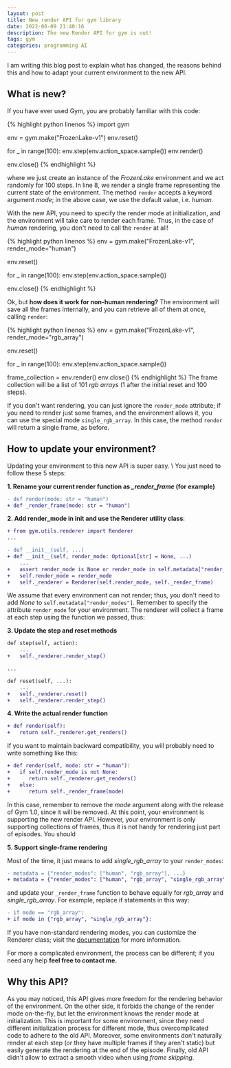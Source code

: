```yaml
---
layout: post
title: New render API for gym library
date: 2022-06-09 21:40:16
description: The new Render API for gym is out!
tags: gym
categories: programming AI
---
```


I am writing this blog post to explain what has changed, the reasons behind this and how to adapt your current environment to the new API.

## What is new?

If you have ever used Gym, you are probably familiar with this code:


{% highlight python linenos %}
import gym

env = gym.make("FrozenLake-v1")
env.reset()

for _ in range(100):
    env.step(env.action_space.sample())
    env.render()

env.close()
{% endhighlight %}

where we just create an instance of the *FrozenLake* environment and we act randomly for 100 steps. In line 8, we render a single frame representing the current state of the environment. The method `render` accepts a keyword argument *mode*; in the above case, we use the default value, i.e. *human*.

With the new API, you need to specify the render mode at initialization, and the environment will take care to render each frame. Thus, in the case of *human* rendering, you don't need to call the `render` at all!

{% highlight python linenos %}
env = gym.make("FrozenLake-v1", render_mode="human")

env.reset()

for _ in range(100):
    env.step(env.action_space.sample())

env.close()
{% endhighlight %}

Ok, but **how does it work for non-human rendering?**
The environment will save all the frames internally, and you can retrieve all of them at once, calling `render`:

{% highlight python linenos %}
env = gym.make("FrozenLake-v1", render_mode="rgb_array")

env.reset()

for _ in range(100):
    env.step(env.action_space.sample())

frame_collection = env.render()
env.close()
{% endhighlight %}
The frame collection will be a list of 101 *rgb arrays* (1 after the initial reset and 100 steps).

If you don't want rendering, you can just ignore the `render_mode` attribute; if you need to render just some frames, and the environment allows it, you can use the special mode `single_rgb_array`. In this case, the method `render` will return a single frame, as before.


## How to update your environment?

Updating your environment to this new API is super easy. \\
You just need to follow these 5 steps: 

**1. Rename your current render function as *_render_frame* (for example)**
```diff
- def render(mode: str = "human")
+ def _render_frame(mode: str = "human")
```

**2. Add render_mode in init and use the Renderer utility class**:
```diff
+ from gym.utils.renderer import Renderer
...

- def __init__(self, ...)
+ def __init__(self, render_mode: Optional[str] = None, ...)
    ...
+   assert render_mode is None or render_mode in self.metadata["render_modes"]
+   self.render_mode = render_mode
+   self._renderer = Renderer(self.render_mode, self._render_frame)
```

We assume that every environment can not render; thus, you don't need to add *None* to `self.metadata["render_modes"]`. Remember to specify the attribute `render_mode` for your environment. The renderer will collect a frame at each step using the function we passed, thus:

**3. Update the step and reset methods**
```diff
def step(self, action):
    ...
+   self._renderer.render_step()

...

def reset(self, ...):
    ...
+   self._renderer.reset()
+   self._renderer.render_step()
```


**4. Write the actual render function**
```diff
+ def render(self):
+   return self._renderer.get_renders()
```

If you want to maintain backward compatibility, you will probably need to write something like this:
```diff
+ def render(self, mode: str = "human"):
+   if self.render_mode is not None:
+      return self._renderer.get_renders()
+   else:
+      return self._render_frame(mode)
```
In this case, remember to remove the *mode* argument along with the release of Gym 1.0, since it will be removed.
At this point, your environment is supporting the new render API. However, your environment is only supporting collections of frames, thus it is not handy for rendering just part of episodes. You should

**5. Support single-frame rendering**

Most of the time, it just means to add *single_rgb_array* to your `render_modes`:

```diff
- metadata = {"render_modes": ["human", "rgb_array"], ...}
+ metadata = {"render_modes": ["human", "rgb_array", "single_rgb_array"], ...}
```

and update your `_render_frame` function to behave equally for *rgb_array* and *single_rgb_array*.
For example, replace if statements in this way:
```diff
- if mode == "rgb_array":
+ if mode in {"rgb_array", "single_rgb_array"}:
```

If you have non-standard rendering modes, you can customize the Renderer class; visit the [documentation](https://github.com/openai/gym/blob/master/gym/utils/renderer.py) for more information.

For more a complicated environment, the process can be different; if you need any help **feel free to contact me.** 

## Why this API?

As you may noticed, this API gives more freedom for the rendering behavior of the environment. On the other side, it forbids the change of the render mode on-the-fly, but let the environment knows the render mode at initialization. This is important for some environment, since they need different initialization process for different mode, thus overcomplicated code to adhere to the old API. Moreover, some environments don't naturally render at each step (or they have multiple frames if they aren't static) but easily generate the rendering at the end of the episode. Finally, old API didn't allow to extract a smooth video when using *frame skipping*.
